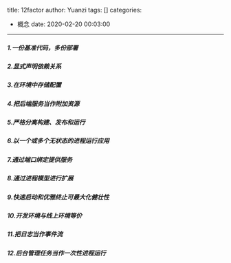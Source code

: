 title: 12factor
author: Yuanzi
tags: []
categories:
  - 概念
date: 2020-02-20 00:03:00
---
##### 1.一份基准代码，多份部署
##### 2.显式声明依赖关系
##### 3.在环境中存储配置
##### 4.把后端服务当作附加资源
##### 5.严格分离构建、发布和运行
##### 6.以一个或多个无状态的进程运行应用
##### 7.通过端口绑定提供服务
##### 8.通过进程模型进行扩展
##### 9.快速启动和优雅终止可最大化健壮性
##### 10.开发环境与线上环境等价
##### 11.把日志当作事件流
##### 12.后台管理任务当作一次性进程运行